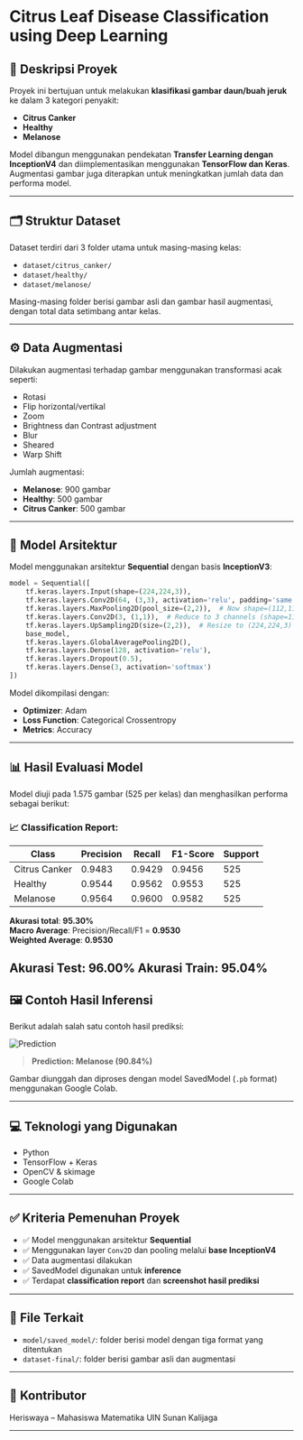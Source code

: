 # Citrus Leaf Disease Classification using Deep Learning

## 📌 Deskripsi Proyek
Proyek ini bertujuan untuk melakukan **klasifikasi gambar daun/buah jeruk** ke dalam 3 kategori penyakit:
- **Citrus Canker**
- **Healthy**
- **Melanose**

Model dibangun menggunakan pendekatan **Transfer Learning dengan InceptionV4** dan diimplementasikan menggunakan **TensorFlow dan Keras**. Augmentasi gambar juga diterapkan untuk meningkatkan jumlah data dan performa model.

---

## 🗂️ Struktur Dataset
Dataset terdiri dari 3 folder utama untuk masing-masing kelas:
- `dataset/citrus_canker/`
- `dataset/healthy/`
- `dataset/melanose/`

Masing-masing folder berisi gambar asli dan gambar hasil augmentasi, dengan total data setimbang antar kelas.

---

## ⚙️ Data Augmentasi
Dilakukan augmentasi terhadap gambar menggunakan transformasi acak seperti:
- Rotasi
- Flip horizontal/vertikal
- Zoom
- Brightness dan Contrast adjustment
- Blur
- Sheared
- Warp Shift

Jumlah augmentasi:
- **Melanose**: 900 gambar
- **Healthy**: 500 gambar
- **Citrus Canker**: 500 gambar

---

## 🧠 Model Arsitektur

Model menggunakan arsitektur **Sequential** dengan basis **InceptionV3**:

```python
model = Sequential([
    tf.keras.layers.Input(shape=(224,224,3)),
    tf.keras.layers.Conv2D(64, (3,3), activation='relu', padding='same'),
    tf.keras.layers.MaxPooling2D(pool_size=(2,2)),  # Now shape=(112,112,64)
    tf.keras.layers.Conv2D(3, (1,1)),  # Reduce to 3 channels (shape=112,112,3)
    tf.keras.layers.UpSampling2D(size=(2,2)),  # Resize to (224,224,3)
    base_model,
    tf.keras.layers.GlobalAveragePooling2D(),
    tf.keras.layers.Dense(128, activation='relu'),
    tf.keras.layers.Dropout(0.5),
    tf.keras.layers.Dense(3, activation='softmax')
])
```

Model dikompilasi dengan:
- **Optimizer**: Adam
- **Loss Function**: Categorical Crossentropy
- **Metrics**: Accuracy

---

## 📊 Hasil Evaluasi Model

Model diuji pada 1.575 gambar (525 per kelas) dan menghasilkan performa sebagai berikut:

### 📈 Classification Report:

| Class           | Precision | Recall | F1-Score | Support |
|----------------|-----------|--------|----------|---------|
| Citrus Canker  | 0.9483    | 0.9429 | 0.9456   | 525     |
| Healthy        | 0.9544    | 0.9562 | 0.9553   | 525     |
| Melanose       | 0.9564    | 0.9600 | 0.9582   | 525     |

**Akurasi total**: **95.30%**  
**Macro Average**: Precision/Recall/F1 = **0.9530**  
**Weighted Average**: **0.9530**

**Akurasi Test: 96.00%**
**Akurasi Train: 95.04%**
---

## 🖼️ Contoh Hasil Inferensi

Berikut adalah salah satu contoh hasil prediksi:

![Prediction](ae939b5a-203c-48ae-b178-d75444da2c2c.png)

> **Prediction: Melanose (90.84%)**

Gambar diunggah dan diproses dengan model SavedModel (`.pb` format) menggunakan Google Colab.

---

## 💻 Teknologi yang Digunakan
- Python
- TensorFlow + Keras
- OpenCV & skimage
- Google Colab

---

## ✅ Kriteria Pemenuhan Proyek
- ✅ Model menggunakan arsitektur **Sequential**
- ✅ Menggunakan layer `Conv2D` dan pooling melalui **base InceptionV4**
- ✅ Data augmentasi dilakukan
- ✅ SavedModel digunakan untuk **inference**
- ✅ Terdapat **classification report** dan **screenshot hasil prediksi**

---

## 📁 File Terkait
- `model/saved_model/`: folder berisi model dengan tiga format yang ditentukan
- `dataset-final/`: folder berisi gambar asli dan augmentasi

---

## 🙌 Kontributor
Heriswaya – Mahasiswa Matematika UIN Sunan Kalijaga

---
